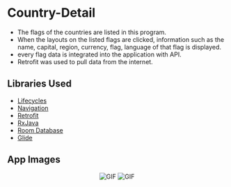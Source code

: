 # Country-Detail

* The flags of the countries are listed in this program.
* When the layouts on the listed flags are clicked, information such as the name, capital, region, currency, flag, language of that flag is displayed.
* every flag data is integrated into the application with API.
* Retrofit was used to pull data from the internet.

Libraries Used
--------------
* [Lifecycles][1]
* [Navigation][2]
* [Retrofit][3]
* [RxJava][4]
* [Room Database][5]
* [Glide][6]


App Images
--------------
<p align="center">
  <img src="https://user-images.githubusercontent.com/71982171/154858925-db76e1d5-14aa-4396-b22e-0f18f7dd4b15.png" alt="GIF" />
  <img src="https://user-images.githubusercontent.com/71982171/154858928-18f5223a-ee7b-4a04-b43e-72e37ee03ffe.png" alt="GIF" />
</p>

[1]: https://developer.android.com/jetpack/androidx/releases/lifecycle
[2]: https://developer.android.com/guide/navigation/navigation-navigate
[3]: https://square.github.io/retrofit/
[4]: https://github.com/ReactiveX/RxJava
[5]: https://developer.android.com/training/data-storage/room
[6]: https://github.com/bumptech/glide

